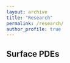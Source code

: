 ```yaml
---
layout: archive
title: "Research"
permalink: /research/
author_profile: true
---
```


## Surface PDEs

